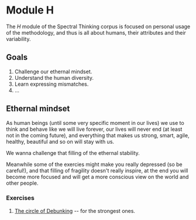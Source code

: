 # Module H

The *H* module of the Spectral Thinking corpus is focused on personal usage of the methodology, and thus is all about humans, their attributes and their variability.

## Goals

1. Challenge our ethernal mindset. 
2. Understand the human diversity.
3. Learn expressing mismatches.
4. ...

## Ethernal mindset
As human beings (until some very specific moment in our lives) we use to think and behave like we will live forever, our lives will never end (at least not in the coming future), and everything that makes us strong, smart, agile, healthy, beautiful and so on will stay with us. 

We wanna challenge that filling of the ethernal stability. 

Meanwhile some of the exercies might make you really depressed (so be careful!), and that filling of fragility doesn't really inspire, at the end you will become more focused and will get a more conscious view on the world and other people.

### Exercises

1. [The circle of Debunking](https://github.com/humanspectrum/spectralthinking/blob/master/module%20h/circleofdebunking.md) -- for the strongest ones.

